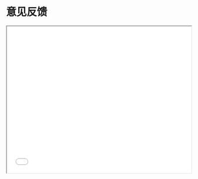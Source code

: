 # 意见反馈

<iframe src="comment.html" border="0" width="100%" height="400"></iframe>
<script type="text/javascript">
    (function(){
        var iframe=$("#main-inner iframe");
        iframe.on("load",function(){
            iframe.height($(iframe.prop("contentDocument").body).height());
        });
    })();
</script>